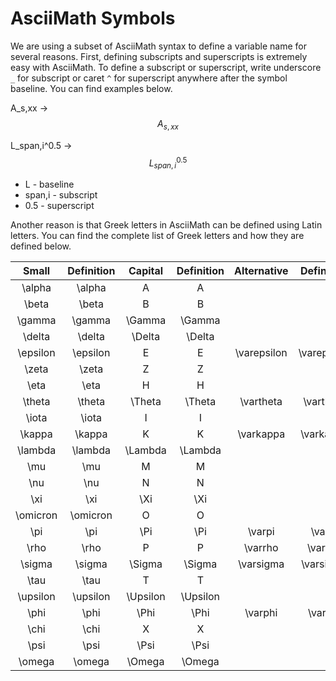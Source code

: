 # AsciiMath Symbols

We are using a subset of AsciiMath syntax to define a variable name for several reasons. First, defining subscripts and superscripts is extremely easy with AsciiMath. To define a subscript or superscript, write underscore `_` for subscript or caret `^` for superscript anywhere after the symbol baseline. You can find examples below.

A\_s,xx -> $$A_{s,xx}$$

L\_span,i^0.5 -> $$L_{span,i}^{0.5}$$

* L - baseline
* span,i - subscript
* 0.5 - superscript

Another reason is that Greek letters in AsciiMath can be defined using Latin letters. You can find the complete list of Greek letters and how they are defined below.

<table><thead><tr><th width="90" align="center">Small</th><th align="center">Definition</th><th width="115" align="center">Capital</th><th align="center">Definition</th><th width="120" align="center">Alternative</th><th align="center">Definition</th></tr></thead><tbody><tr><td align="center"><span class="math">\alpha</span></td><td align="center">\alpha</td><td align="center"><span class="math">A</span></td><td align="center">A</td><td align="center"></td><td align="center"></td></tr><tr><td align="center"><span class="math">\beta</span></td><td align="center">\beta</td><td align="center"><span class="math">B</span></td><td align="center">B</td><td align="center"></td><td align="center"></td></tr><tr><td align="center"><span class="math">\gamma</span></td><td align="center">\gamma</td><td align="center"><span class="math">\Gamma</span></td><td align="center">\Gamma</td><td align="center"></td><td align="center"></td></tr><tr><td align="center"><span class="math">\delta</span></td><td align="center">\delta</td><td align="center"><span class="math">\Delta</span></td><td align="center">\Delta</td><td align="center"></td><td align="center"></td></tr><tr><td align="center"><span class="math">\epsilon</span></td><td align="center">\epsilon</td><td align="center"><span class="math">E</span></td><td align="center">E</td><td align="center"><span class="math">\varepsilon</span></td><td align="center">\varepsilon</td></tr><tr><td align="center"><span class="math">\zeta</span></td><td align="center">\zeta</td><td align="center"><span class="math">Z</span></td><td align="center">Z</td><td align="center"></td><td align="center"></td></tr><tr><td align="center"><span class="math">\eta</span></td><td align="center">\eta</td><td align="center"><span class="math">H</span></td><td align="center">H</td><td align="center"></td><td align="center"></td></tr><tr><td align="center"><span class="math">\theta</span></td><td align="center">\theta</td><td align="center"><span class="math">\Theta</span></td><td align="center">\Theta</td><td align="center"><span class="math">\vartheta</span></td><td align="center">\vartheta</td></tr><tr><td align="center"><span class="math">\iota</span></td><td align="center">\iota</td><td align="center"><span class="math">I</span></td><td align="center">I</td><td align="center"></td><td align="center"></td></tr><tr><td align="center"><span class="math">\kappa</span></td><td align="center">\kappa</td><td align="center"><span class="math">K</span></td><td align="center">K</td><td align="center"><span class="math">\varkappa</span></td><td align="center">\varkappa</td></tr><tr><td align="center"><span class="math">\lambda</span></td><td align="center">\lambda</td><td align="center"><span class="math">\Lambda</span></td><td align="center">\Lambda</td><td align="center"></td><td align="center"></td></tr><tr><td align="center"><span class="math">\mu</span></td><td align="center">\mu</td><td align="center"><span class="math">M</span></td><td align="center">M</td><td align="center"></td><td align="center"></td></tr><tr><td align="center"><span class="math">\nu</span></td><td align="center">\nu</td><td align="center"><span class="math">N</span></td><td align="center">N</td><td align="center"></td><td align="center"></td></tr><tr><td align="center"><span class="math">\xi</span></td><td align="center">\xi</td><td align="center"><span class="math">\Xi</span></td><td align="center">\Xi</td><td align="center"></td><td align="center"></td></tr><tr><td align="center"><span class="math">\omicron</span></td><td align="center">\omicron</td><td align="center"><span class="math">O</span></td><td align="center">O</td><td align="center"></td><td align="center"></td></tr><tr><td align="center"><span class="math">\pi</span></td><td align="center">\pi</td><td align="center"><span class="math">\Pi</span></td><td align="center">\Pi</td><td align="center"><span class="math">\varpi</span></td><td align="center">\varpi</td></tr><tr><td align="center"><span class="math">\rho</span></td><td align="center">\rho</td><td align="center"><span class="math">P</span></td><td align="center">P</td><td align="center"><span class="math">\varrho</span></td><td align="center">\varrho</td></tr><tr><td align="center"><span class="math">\sigma</span></td><td align="center">\sigma</td><td align="center"><span class="math">\Sigma</span></td><td align="center">\Sigma</td><td align="center"><span class="math">\varsigma</span></td><td align="center">\varsigma</td></tr><tr><td align="center"><span class="math">\tau</span></td><td align="center">\tau</td><td align="center"><span class="math">T</span></td><td align="center">T</td><td align="center"></td><td align="center"></td></tr><tr><td align="center"><span class="math">\upsilon</span></td><td align="center">\upsilon</td><td align="center"><span class="math">\Upsilon</span></td><td align="center">\Upsilon</td><td align="center"></td><td align="center"></td></tr><tr><td align="center"><span class="math">\phi</span></td><td align="center">\phi</td><td align="center"><span class="math">\Phi</span></td><td align="center">\Phi</td><td align="center"><span class="math">\varphi</span></td><td align="center">\varphi</td></tr><tr><td align="center"><span class="math">\chi</span></td><td align="center">\chi</td><td align="center"><span class="math">X</span></td><td align="center">X</td><td align="center"></td><td align="center"></td></tr><tr><td align="center"><span class="math">\psi</span></td><td align="center">\psi</td><td align="center"><span class="math">\Psi</span></td><td align="center">\Psi</td><td align="center"></td><td align="center"></td></tr><tr><td align="center"><span class="math">\omega</span></td><td align="center">\omega</td><td align="center"><span class="math">\Omega</span></td><td align="center">\Omega</td><td align="center"></td><td align="center"></td></tr></tbody></table>
